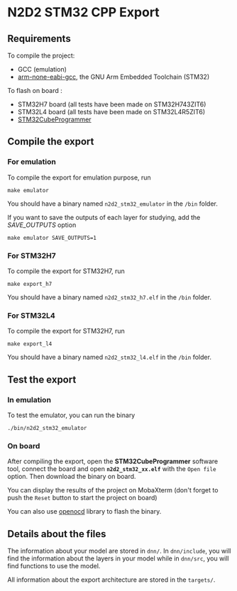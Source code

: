 # N2D2 STM32 CPP Export

## Requirements

To compile the project:

* GCC (emulation)
* [arm-none-eabi-gcc](https://developer.arm.com/tools-and-software/open-source-software/developer-tools/gnu-toolchain/gnu-rm/downloads), the GNU Arm Embedded Toolchain (STM32)

To flash on board :

* STM32H7 board (all tests have been made on STM32H743ZIT6)
* STM32L4 board (all tests have been made on STM32L4R5ZIT6)
* [STM32CubeProgrammer](https://www.st.com/en/development-tools/stm32cubeprog.html)


## Compile the export

### For emulation

To compile the export for emulation purpose, run
```
make emulator
```

You should have a binary named `n2d2_stm32_emulator` in the `/bin` folder.

If you want to save the outputs of each layer for studying, add the *SAVE_OUTPUTS* option
```
make emulator SAVE_OUTPUTS=1
```

### For STM32H7

To compile the export for STM32H7, run
```
make export_h7
```

You should have a binary named `n2d2_stm32_h7.elf` in the `/bin` folder.

### For STM32L4

To compile the export for STM32H7, run
```
make export_l4
```

You should have a binary named `n2d2_stm32_l4.elf` in the `/bin` folder.


## Test the export

### In emulation

To test the emulator, you can run the binary

```
./bin/n2d2_stm32_emulator
```

### On board

After compiling the export, open the **STM32CubeProgrammer** software tool, connect the board and open **`n2d2_stm32_xx.elf`** with the `Open file` option. Then download the binary on board.

You can display the results of the project on MobaXterm 
(don't forget to push the `Reset` button to start the project on board)

You can also use [openocd](http://openocd.org/doc/html/About.html) library to flash the binary. 


## Details about the files

The information about your model are stored in `dnn/`. In `dnn/include`, you will find the information about the layers in your model while in `dnn/src`, you will find functions to use the model.

All information about the export architecture are stored in the `targets/`.